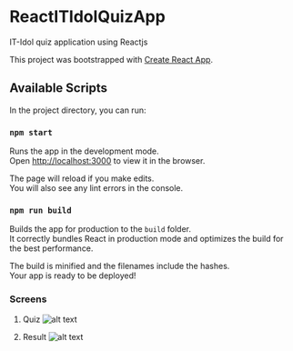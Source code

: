 # ReactITIdolQuizApp
IT-Idol quiz application using Reactjs

This project was bootstrapped with [Create React App](https://github.com/facebook/create-react-app).

## Available Scripts

In the project directory, you can run:

### `npm start`

Runs the app in the development mode.<br />
Open [http://localhost:3000](http://localhost:3000) to view it in the browser.

The page will reload if you make edits.<br />
You will also see any lint errors in the console.

### `npm run build`

Builds the app for production to the `build` folder.<br />
It correctly bundles React in production mode and optimizes the build for the best performance.

The build is minified and the filenames include the hashes.<br />
Your app is ready to be deployed!

### Screens
1) Quiz
![alt text](https://github.com/pravin02/react-it-idol-app/blob/master/screenshots/QuizScreen.PNG)

2) Result
![alt text](https://github.com/pravin02/react-it-idoluiz-app/blob/master/screenshots/Result.PNG)
